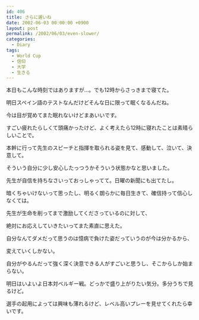 ```yaml
---
id: 406
title: さらに遅いね
date: 2002-06-03 00:00:00 +0900
layout: post
permalink: /2002/06/03/even-slower/
categories:
  - Diary
tags:
  - World Cup
  - 信仰
  - 大学
  - 生きる
---
```

本日もこんな時刻ではありますが…。でも12時からさっきまで寝てた。
  
明日スペイン語のテストなんだけどそんな日に限って眠くなるんだね。
  
今は目が覚めてまた眠れないけどまあいいです。

<!--more-->

すごい疲れたらしくて頭痛かったけど、よく考えたら12時に寝れたことは素晴らしいことで。
  
本幹に行って先生のスピーチと指揮を取られる姿を見て、感動して、泣いて、決意して。
  
そういう自分に少し安心したっつうかそういう状態かなと思いました。
  
先生が自信を持ちなさいっておっしゃってて。日曜の新聞にも出てたし。
  
暗くちゃいけないって思ったし、明るく朗らかに毎日生きて、確信持って信心しなくては。
  
先生が生命を削ってまで激励してくださっているのに対して、
  
絶対にお応えしていきたいってまた素直に思えた。

自分なんてダメだって思うのは憶病で負けた姿だっていうのが今は分かるから、
  
変えていくしかない。
  
自分がやるんだって強く深く決意できる人がすごいと思うし、そこからしか始まらない。

明日はいよいよ日本対ベルギー戦。どっかで盛り上がりたい気分。多分うちで見るけど。
  
選手の起用によっては興味も薄れるけど、レベル高いプレーを見せてくれたら幸いです。

